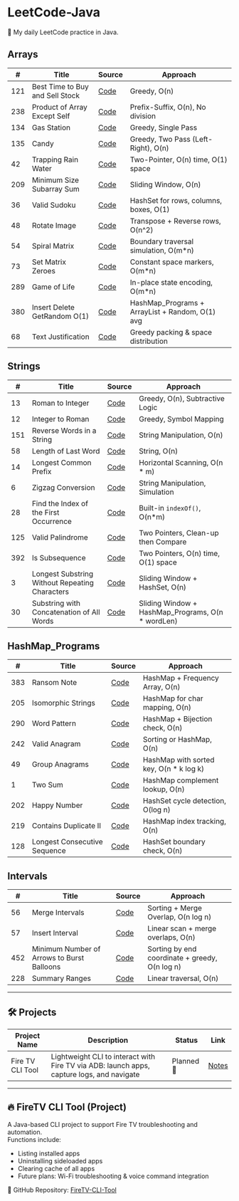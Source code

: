 # LeetCode-Java

🚀 My daily LeetCode practice in Java.

## Arrays

| #   | Title                             | Source                                 | Approach                              |
|-----|-----------------------------------|----------------------------------------|---------------------------------------|
| 121 | Best Time to Buy and Sell Stock  | [Code](src/arrays/BestTimeToBuySellStock.java) | Greedy, O(n)                          |
| 238 | Product of Array Except Self     | [Code](src/arrays/ProductExceptSelf.java)     | Prefix-Suffix, O(n), No division     |
| 134 | Gas Station                      | [Code](src/arrays/GasStation.java)           | Greedy, Single Pass                   |
| 135 | Candy                           | [Code](src/arrays/Candy.java)                | Greedy, Two Pass (Left-Right), O(n)  |
| 42  | Trapping Rain Water             | [Code](src/arrays/TrappingRainWater.java)     | Two-Pointer, O(n) time, O(1) space |
| 209 | Minimum Size Subarray Sum          | [Code](src/arrays/MinimumSizeSubarraySum.java)  | Sliding Window, O(n)                 |
| 36  | Valid Sudoku | [Code](src/arrays/ValidSudoku.java) | HashSet for rows, columns, boxes, O(1) |
| 48  | Rotate Image | [Code](src/arrays/RotateImage.java) | Transpose + Reverse rows, O(n^2) |
| 54  | Spiral Matrix | [Code](src/arrays/SpiralMatrix.java) | Boundary traversal simulation, O(m*n) |
| 73  | Set Matrix Zeroes | [Code](src/arrays/SetMatrixZeroes.java) | Constant space markers, O(m*n) |
| 289 | Game of Life | [Code](src/arrays/GameOfLife.java) | In-place state encoding, O(m*n) |
| 380 | Insert Delete GetRandom O(1) | [Code](src/arrays/RandomizedSet.java) | HashMap_Programs + ArrayList + Random, O(1) avg |
| 68  | Text Justification | [Code](src/arrays/TextJustification.java) | Greedy packing & space distribution |

## Strings

| #   | Title                             | Source                                 | Approach                              |
|-----|-----------------------------------|----------------------------------------|---------------------------------------|
| 13  | Roman to Integer                | [Code](src/strings/RomanToInteger.java)        | Greedy, O(n), Subtractive Logic    |
| 12  | Integer to Roman                | [Code](src/strings/IntegerToRoman.java)        | Greedy, Symbol Mapping |
| 151 | Reverse Words in a String       | [Code](src/strings/ReverseWordsInString.java) | String Manipulation, O(n) |
| 58  | Length of Last Word              | [Code](src/strings/LengthOfLastWord.java) | String, O(n)              |
| 14  | Longest Common Prefix           | [Code](src/strings/LongestCommonPrefix.java)  | Horizontal Scanning, O(n * m) |
| 6   | Zigzag Conversion               | [Code](src/strings/ZigZagConversion.java)         | String Manipulation, Simulation      |
| 28  | Find the Index of the First Occurrence      | [Code](src/strings/StrStr.java)                | Built-in `indexOf()`, O(n*m)         |
| 125 | Valid Palindrome                  | [Code](src/strings/ValidPalindrome.java) | Two Pointers, Clean-up then Compare  |
| 392 | Is Subsequence                     | [Code](src/strings/IsSubsequence.java)  | Two Pointers, O(n) time, O(1) space  |
| 3   | Longest Substring Without Repeating Characters | [Code](src/strings/LongestSubstringWithoutRepeatingCharacters.java) | Sliding Window + HashSet, O(n) |
| 30  | Substring with Concatenation of All Words | [Code](src/strings/SubstringWithConcatenationOfAllWords.java) | Sliding Window + HashMap_Programs, O(n * wordLen) |

## HashMap_Programs

| #   | Title                             | Source                                 | Approach                              |
|-----|-----------------------------------|----------------------------------------|---------------------------------------|
| 383 | Ransom Note | [Code](src/HashMap_Programs/RansomNote.java) | HashMap + Frequency Array, O(n) |
| 205 | Isomorphic Strings | [Code](src/HashMap_Programs/IsomorphicsStrings.java) | HashMap for char mapping, O(n) |
| 290 | Word Pattern | [Code](src/HashMap_Programs/WordPattern.java) | HashMap + Bijection check, O(n) |
| 242 | Valid Anagram | [Code](src/HashMap_Programs/ValidAnagram.java) | Sorting or HashMap, O(n) |
| 49  | Group Anagrams | [Code](src/HashMap_Programs/GroupAnagrams.java) | HashMap with sorted key, O(n * k log k) |
| 1   | Two Sum | [Code](src/HashMap_Programs/TwoSum.java) | HashMap complement lookup, O(n) |
| 202 | Happy Number | [Code](src/HashMap_Programs/HappyNumber.java) | HashSet cycle detection, O(log n) |
| 219 | Contains Duplicate II | [Code](src/HashMap_Programs/ContainsDuplicateII.java) | HashMap index tracking, O(n) |
| 128 | Longest Consecutive Sequence | [Code](src/HashMap_Programs/LongestConsecutiveSequence.java) | HashSet boundary check, O(n) |

## Intervals

| #   | Title                             | Source                                 | Approach                              |
|-----|-----------------------------------|----------------------------------------|---------------------------------------|
| 56  | Merge Intervals                   | [Code](src/Intervals/MergeIntervals.java) | Sorting + Merge Overlap, O(n log n)  |
| 57  | Insert Interval                  | [Code](src/Intervals/InsertIntervals.java) | Linear scan + merge overlaps, O(n)   |
| 452 | Minimum Number of Arrows to Burst Balloons | [Code](src/Intervals/FindMinArrowShots.java) | Sorting by end coordinate + greedy, O(n log n) |
| 228 | Summary Ranges                  | [Code](src/Intervals/SummaryRanges.java) | Linear traversal, O(n)                |

---

## 🛠️ Projects

| Project Name      | Description                              | Status     | Link         |
|-------------------|------------------------------------------|------------|--------------|
| Fire TV CLI Tool  | Lightweight CLI to interact with Fire TV via ADB: launch apps, capture logs, and navigate | Planned 🚧 | [Notes](notes/ProjectIdeas.md) |

---

## 🔥 FireTV CLI Tool (Project)

A Java-based CLI project to support Fire TV troubleshooting and automation.  
Functions include:
- Listing installed apps
- Uninstalling sideloaded apps
- Clearing cache of all apps
- Future plans: Wi-Fi troubleshooting & voice command integration

📂 GitHub Repository: [FireTV-CLI-Tool](https://github.com/thatsaiiff/FireTV-CLI-Tool)